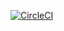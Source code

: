 [![CircleCI](https://circleci.com/gh/melezhikova/ArrayBuffer_2/tree/master.svg?style=svg)](https://circleci.com/gh/melezhikova/ArrayBuffer_2/tree/master)

